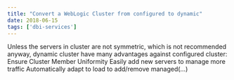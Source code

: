 ```yaml
---
title: "Convert a WebLogic Cluster from configured to dynamic"
date: 2018-06-15
tags: ['dbi-services']
---
```

Unless the servers in cluster are not symmetric, which is not recommended anyway, dynamic cluster have many advantages against configured cluster: Ensure Cluster Member Uniformity Easily add new servers to manage more traffic Automatically adapt to load to add/remove managed(…)